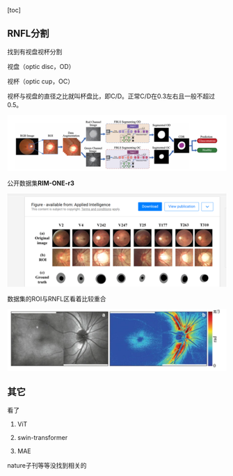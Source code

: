 

[toc]

## RNFL分割

找到有视盘视杯分割

视盘（optic disc，OD）

视杯（optic cup，OC）

视杯与视盘的直径之比就叫杯盘比，即C/D。正常C/D在0.3左右且一般不超过0.5。

![image-20241114153643050](./assets/image-20241114153643050.png) 

公开数据集**RIM-ONE-r3**

![image-20241114154733506](./assets/image-20241114154733506.png)

数据集的ROI与RNFL区看着比较重合

![image-20241112111509566](./assets/image-20241112111509566.png)

##  其它

看了

1. ViT

2. swin-transformer

3. MAE



nature子刊等等没找到相关的















